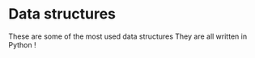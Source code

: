 # Data structures

These are some of the most used data structures 
They are all written in Python !

